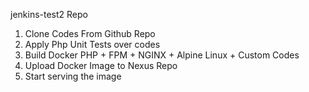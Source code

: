 jenkins-test2 Repo 

1) Clone Codes From Github Repo
2) Apply Php Unit Tests over codes
3) Build Docker PHP + FPM + NGINX + Alpine Linux + Custom Codes
4) Upload Docker Image to Nexus Repo
5) Start serving the image
